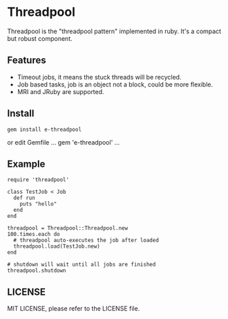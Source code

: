 # Threadpool
Threadpool is the "threadpool pattern" implemented in ruby. It's a compact but robust component.

## Features
- Timeout jobs, it means the stuck threads will be recycled.
- Job based tasks, job is an object not a block, could be more flexible.
- MRI and JRuby are supported.

## Install
    gem install e-threadpool
or edit Gemfile
    ...
    gem 'e-threadpool'
    ...


## Example
    require 'threadpool'

    class TestJob < Job
      def run
        puts "hello"
      end
    end

    threadpool = Threadpool::Threadpool.new
    100.times.each do
      # threadpool auto-executes the job after loaded
      threadpool.load(TestJob.new)
    end

    # shutdown will wait until all jobs are finished
    threadpool.shutdown

## LICENSE
MIT LICENSE, please refer to the LICENSE file.